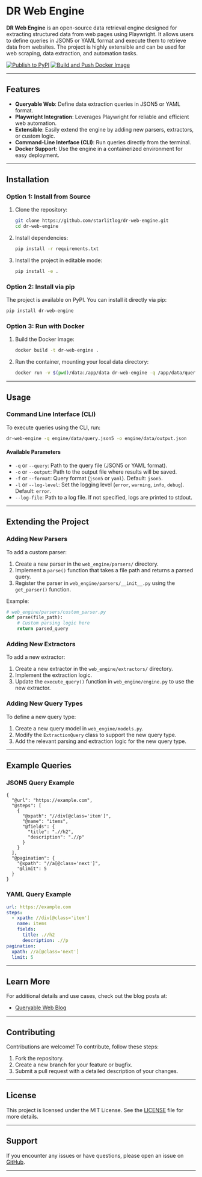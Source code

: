 # DR Web Engine

**DR Web Engine** is an open-source data retrieval engine designed for extracting structured data from web pages using Playwright. It allows users to define queries in JSON5 or YAML format and execute them to retrieve data from websites. The project is highly extensible and can be used for web scraping, data extraction, and automation tasks.


[![Publish to PyPI](https://github.com/starlitlog/dr-web-engine/actions/workflows/publish.yml/badge.svg)](https://github.com/starlitlog/dr-web-engine/actions/workflows/publish.yml)
[![Build and Push Docker Image](https://github.com/starlitlog/dr-web-engine/actions/workflows/docker-publish.yml/badge.svg)](https://github.com/starlitlog/dr-web-engine/actions/workflows/docker-publish.yml)

---

## Features
- **Queryable Web**: Define data extraction queries in JSON5 or YAML format.
- **Playwright Integration**: Leverages Playwright for reliable and efficient web automation.
- **Extensible**: Easily extend the engine by adding new parsers, extractors, or custom logic.
- **Command-Line Interface (CLI)**: Run queries directly from the terminal.
- **Docker Support**: Use the engine in a containerized environment for easy deployment.

---

## Installation

### **Option 1: Install from Source**
1. Clone the repository:
   ```bash
   git clone https://github.com/starlitlog/dr-web-engine.git
   cd dr-web-engine
   ```
2. Install dependencies:
   ```bash
   pip install -r requirements.txt
   ```
3. Install the project in editable mode:
   ```bash
   pip install -e .
   ```

### **Option 2: Install via pip**
The project is available on PyPI. You can install it directly via pip:
```bash
pip install dr-web-engine
```

### **Option 3: Run with Docker**
1. Build the Docker image:
   ```bash
   docker build -t dr-web-engine .
   ```
2. Run the container, mounting your local data directory:
   ```bash
   docker run -v $(pwd)/data:/app/data dr-web-engine -q /app/data/query.json5 -o /app/data/output.json
   ```

---

## Usage

### **Command Line Interface (CLI)**
To execute queries using the CLI, run:
```bash
dr-web-engine -q engine/data/query.json5 -o engine/data/output.json
```

#### **Available Parameters**
- `-q` or `--query`: Path to the query file (JSON5 or YAML format).
- `-o` or `--output`: Path to the output file where results will be saved.
- `-f` or `--format`: Query format (`json5` or `yaml`). Default: `json5`.
- `-l` or `--log-level`: Set the logging level (`error`, `warning`, `info`, `debug`). Default: `error`.
- `--log-file`: Path to a log file. If not specified, logs are printed to stdout.

---

## Extending the Project

### **Adding New Parsers**
To add a custom parser:
1. Create a new parser in the `web_engine/parsers/` directory.
2. Implement a `parse()` function that takes a file path and returns a parsed query.
3. Register the parser in `web_engine/parsers/__init__.py` using the `get_parser()` function.

Example:
```python
# web_engine/parsers/custom_parser.py
def parse(file_path):
    # Custom parsing logic here
    return parsed_query
```

### **Adding New Extractors**
To add a new extractor:
1. Create a new extractor in the `web_engine/extractors/` directory.
2. Implement the extraction logic.
3. Update the `execute_query()` function in `web_engine/engine.py` to use the new extractor.

### **Adding New Query Types**
To define a new query type:
1. Create a new query model in `web_engine/models.py`.
2. Modify the `ExtractionQuery` class to support the new query type.
3. Add the relevant parsing and extraction logic for the new query type.

---

## Example Queries

### **JSON5 Query Example**
```json5
{
  "@url": "https://example.com",
  "@steps": [
    {
      "@xpath": "//div[@class='item']",
      "@name": "items",
      "@fields": {
        "title": ".//h2",
        "description": ".//p"
      }
    }
  ],
  "@pagination": {
    "@xpath": "//a[@class='next']",
    "@limit": 5
  }
}
```

### **YAML Query Example**
```yaml
url: https://example.com
steps:
  - xpath: //div[@class='item']
    name: items
    fields:
      title: .//h2
      description: .//p
pagination:
  xpath: //a[@class='next']
  limit: 5
```

---

## Learn More

For additional details and use cases, check out the blog posts at:
- [Queryable Web Blog](https://ylli.prifti.us/category/queryable-web/)

---

## Contributing

Contributions are welcome! To contribute, follow these steps:
1. Fork the repository.
2. Create a new branch for your feature or bugfix.
3. Submit a pull request with a detailed description of your changes.

---

## License

This project is licensed under the MIT License. See the [LICENSE](LICENSE) file for more details.

---

## Support

If you encounter any issues or have questions, please open an issue on [GitHub](https://github.com/starlitlog/dr-web-engine/issues).

---
